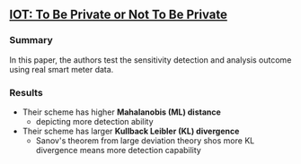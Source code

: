 ## [IOT: To Be Private or Not To Be Private](http://ieeexplore.ieee.org/stamp/stamp.jsp?arnumber=6849186)

### Summary
In this paper, the authors test the sensitivity detection and analysis outcome using real smart meter data. 

### Results
- Their scheme has higher **Mahalanobis (ML) distance**
  - depicting more detection ability
- Their scheme has larger **Kullback Leibler (KL) divergence**
  - Sanov's theorem from large deviation theory shos more KL divergence means more detection capability
